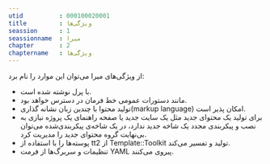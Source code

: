 ```yaml
---
utid          : 000100020001
title         : ویژگی‌ها
seassion      : 1
seassionname  : میرا
chapter       : 2
chaptername   : ویژگی‌ها
---
```



<p>از ویژگی‌های میرا می‌توان این موارد را نام برد:</p>

<ul>
<li>با پرل نوشته شده است.</li>
<li>مانند دستورات عمومی خط فرمان در دسترس خواهد بود.</li>
<li>تولید محتوا با چندین زبان نشانه گذاری(markup language) امکان پذیر است.</li>
<li>برای تولید یک محتوای جدید مثل یک سایت جدید یا صفحه راهنمای یک پروژه نیازی به نصب و پیکربندی مجدد یک شاخه جدید ندارد، در یک شاخه‌ی پیکربندی‌شده می‌توان بی‌نهایت گروه محتوای جدید را مدیریت کرد.</li>
<li>پوسته‌ها را با استفاده از tt2 از Template::Toolkit تولید و تفسیر می‌کند.</li>
<li>تنظیمات و سربرگ‌ها از فرمت YAML پیروی می‌کنند.</li>
</ul>

